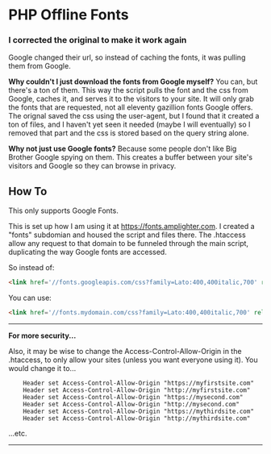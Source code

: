PHP Offline  Fonts 
==================

### **I corrected the original to make it work again**

Google changed their url, so instead of caching the fonts, it was pulling them from Google.

**Why couldn't I just download the fonts from Google myself?**
You can, but there's a ton of them. This way the script pulls the font and the css from Google, caches it, and serves it to the visitors to your site. It will only grab the fonts that are requested, not all eleventy gazillion fonts Google offers. The orignal saved the css using the user-agent, but I found that it created a ton of files, and I haven't yet seen it needed (maybe I will eventually) so I removed that part and the css is stored based on the query string alone.

**Why not just use Google fonts?**
Because some people don't like Big Brother Google spying on them. This creates a buffer between your site's visitors and Google so they can browse in privacy.

How To
------
This only supports Google Fonts. 

 This is set up how I am using it at https://fonts.amplighter.com. I created a "fonts" subdomian and housed the script and files there. The .htaccess allow any request to that domain to be funneled through the main script, duplicating the way Google fonts are accessed. 

So instead of:
```html
<link href='//fonts.googleapis.com/css?family=Lato:400,400italic,700' rel='stylesheet' type='text/css'>
```
You can use:
```html
<link href='//fonts.mydomain.com/css?family=Lato:400,400italic,700' rel='stylesheet' type='text/css'>
```
-----

**For more security...**

 Also, it may be wise to change the Access-Control-Allow-Origin in the .htaccess, to only allow your sites (unless you want everyone using it). You would change it to...
 
```
    Header set Access-Control-Allow-Origin "https://myfirstsite.com"
    Header set Access-Control-Allow-Origin "http://myfirstsite.com"
    Header set Access-Control-Allow-Origin "https://mysecond.com"
    Header set Access-Control-Allow-Origin "http://mysecond.com"
    Header set Access-Control-Allow-Origin "https://mythirdsite.com"
    Header set Access-Control-Allow-Origin "http://mythirdsite.com"
```
 ...etc.
 
 -----




